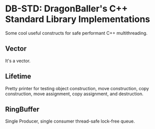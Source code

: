 # DB-STD: DragonBaller's C++ Standard Library Implementations

Some cool useful constructs for safe performant C++ multithreading.

## Vector
It's a vector.

## Lifetime
Pretty printer for testing object construction, move construction, copy construction, move assignment, copy assignment, and destruction.

## RingBuffer
Single Producer, single consumer thread-safe lock-free queue.

